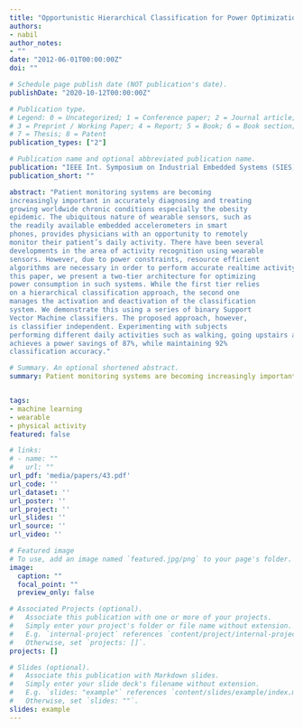 ```yaml
---
title: "Opportunistic Hierarchical Classification for Power Optimization in Wearable Movement Monitoring Systems"
authors:
- nabil
author_notes:
- ""
date: "2012-06-01T00:00:00Z"
doi: ""

# Schedule page publish date (NOT publication's date).
publishDate: "2020-10-12T00:00:00Z"

# Publication type.
# Legend: 0 = Uncategorized; 1 = Conference paper; 2 = Journal article;
# 3 = Preprint / Working Paper; 4 = Report; 5 = Book; 6 = Book section;
# 7 = Thesis; 8 = Patent
publication_types: ["2"]

# Publication name and optional abbreviated publication name.
publication: "IEEE Int. Symposium on Industrial Embedded Systems (SIES) 2012"
publication_short: ""

abstract: "Patient monitoring systems are becoming
increasingly important in accurately diagnosing and treating
growing worldwide chronic conditions especially the obesity
epidemic. The ubiquitous nature of wearable sensors, such as
the readily available embedded accelerometers in smart
phones, provides physicians with an opportunity to remotely
monitor their patient’s daily activity. There have been several
developments in the area of activity recognition using wearable
sensors. However, due to power constraints, resource efficient
algorithms are necessary in order to perform accurate realtime activity recognition while consuming minimal energy. In
this paper, we present a two-tier architecture for optimizing
power consumption in such systems. While the first tier relies
on a hierarchical classification approach, the second one
manages the activation and deactivation of the classification
system. We demonstrate this using a series of binary Support
Vector Machine classifiers. The proposed approach, however,
is classifier independent. Experimenting with subjects
performing different daily activities such as walking, going upstairs and down-stairs, standing and sitting, our approach
achieves a power savings of 87%, while maintaining 92%
classification accuracy."

# Summary. An optional shortened abstract.
summary: Patient monitoring systems are becoming increasingly important in accurately diagnosing and treating growing worldwide chronic conditions especially the obesity epidemic.


tags:
- machine learning
- wearable 
- physical activity 
featured: false

# links:
# - name: ""
#   url: ""
url_pdf: 'media/papers/43.pdf' 
url_code: ''
url_dataset: ''
url_poster: ''
url_project: ''
url_slides: ''
url_source: ''
url_video: ''

# Featured image
# To use, add an image named `featured.jpg/png` to your page's folder. 
image:
  caption: ""
  focal_point: ""
  preview_only: false

# Associated Projects (optional).
#   Associate this publication with one or more of your projects.
#   Simply enter your project's folder or file name without extension.
#   E.g. `internal-project` references `content/project/internal-project/index.md`.
#   Otherwise, set `projects: []`.
projects: []

# Slides (optional).
#   Associate this publication with Markdown slides.
#   Simply enter your slide deck's filename without extension.
#   E.g. `slides: "example"` references `content/slides/example/index.md`.
#   Otherwise, set `slides: ""`.
slides: example
---
```


